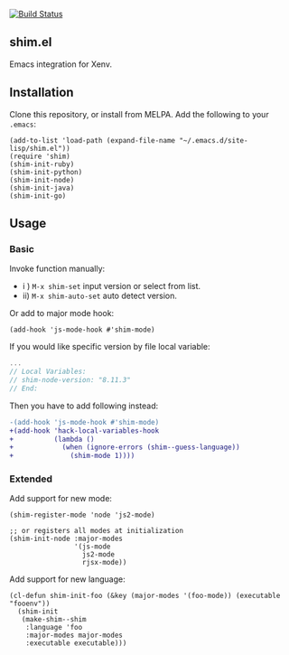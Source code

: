 [![Build Status](https://travis-ci.com/twlz0ne/shim.el.svg?branch=master)](https://travis-ci.com/twlz0ne/shim.el)

## shim.el

Emacs integration for Xenv.

## Installation

Clone this repository, or install from MELPA. Add the following to your `.emacs`:

```elisp
(add-to-list 'load-path (expand-file-name "~/.emacs.d/site-lisp/shim.el"))
(require 'shim)
(shim-init-ruby)
(shim-init-python)
(shim-init-node)
(shim-init-java)
(shim-init-go)
```

## Usage

### Basic

Invoke function manually:

- i ) `M-x shim-set` input version or select from list.
- ii) `M-x shim-auto-set` auto detect version.

Or add to major mode hook:

```elisp
(add-hook 'js-mode-hook #'shim-mode)
```

If you would like specific version by file local variable:

```javascript
...
// Local Variables:
// shim-node-version: "8.11.3"
// End:
```

Then you have to add following instead:

```diff
-(add-hook 'js-mode-hook #'shim-mode)
+(add-hook 'hack-local-variables-hook
+          (lambda ()
+            (when (ignore-errors (shim--guess-language))
+              (shim-mode 1))))
```

### Extended

Add support for new mode:

```elisp
(shim-register-mode 'node 'js2-mode)

;; or registers all modes at initialization
(shim-init-node :major-modes
                '(js-mode
                  js2-mode
                  rjsx-mode))
```

Add support for new language:

```elisp
(cl-defun shim-init-foo (&key (major-modes '(foo-mode)) (executable "fooenv"))
  (shim-init
   (make-shim--shim
    :language 'foo
    :major-modes major-modes
    :executable executable)))
```
